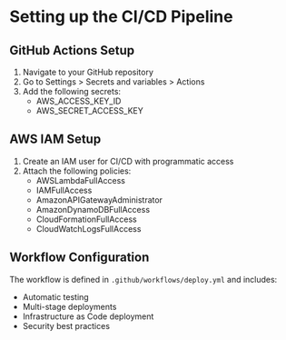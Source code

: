 # Setting up the CI/CD Pipeline

## GitHub Actions Setup

1. Navigate to your GitHub repository
2. Go to Settings > Secrets and variables > Actions
3. Add the following secrets:
   - AWS_ACCESS_KEY_ID
   - AWS_SECRET_ACCESS_KEY

## AWS IAM Setup

1. Create an IAM user for CI/CD with programmatic access
2. Attach the following policies:
   - AWSLambdaFullAccess
   - IAMFullAccess
   - AmazonAPIGatewayAdministrator
   - AmazonDynamoDBFullAccess
   - CloudFormationFullAccess
   - CloudWatchLogsFullAccess

## Workflow Configuration

The workflow is defined in `.github/workflows/deploy.yml` and includes:
- Automatic testing
- Multi-stage deployments
- Infrastructure as Code deployment
- Security best practices